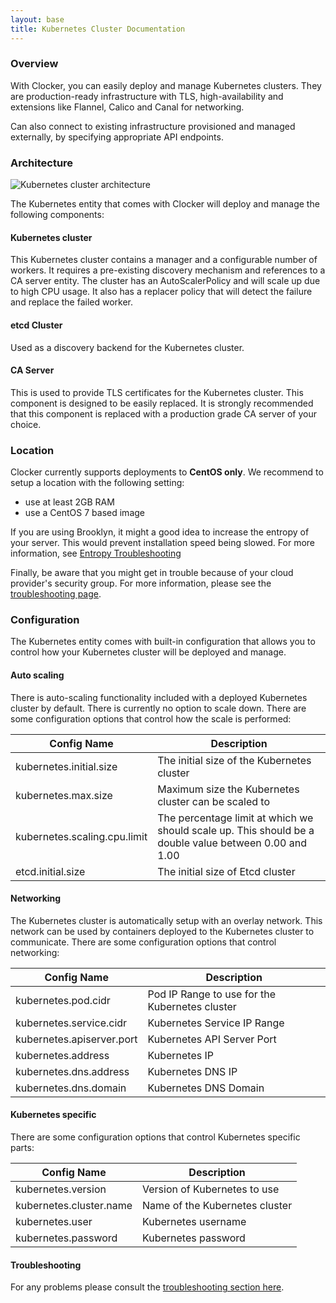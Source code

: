 ```yaml
---
layout: base
title: Kubernetes Cluster Documentation
---
```


### Overview
With Clocker, you can easily deploy and manage Kubernetes clusters. They are production-ready infrastructure with TLS, high-availability and extensions like Flannel, Calico and Canal for networking.

Can also connect to existing infrastructure provisioned and managed externally, by specifying appropriate API endpoints.

### Architecture
![Kubernetes cluster architecture]({{site.baseurl}}/assets/images/kubernetes-architecture.png)

The Kubernetes entity that comes with Clocker will deploy and manage the following components:

#### Kubernetes cluster
This Kubernetes cluster contains a manager and a configurable number of workers.
It requires a pre-existing discovery mechanism and references to a CA server entity.
The cluster has an AutoScalerPolicy and will scale up due to high CPU usage. It also has a replacer policy that will detect the failure and replace the failed worker.

#### etcd Cluster
Used as a discovery backend for the Kubernetes cluster.

#### CA Server
This is used to provide TLS certificates for the Kubernetes cluster. This component is designed to be easily replaced. It is strongly recommended that this component is replaced with a production grade CA server of your choice.

### Location
Clocker currently supports deployments to **CentOS only**. We recommend to setup a location with the following setting:

- use at least 2GB RAM
- use a CentOS 7 based image

If you are using Brooklyn, it might a good idea to increase the entropy of your server. This would prevent installation speed being slowed. For more information, see [Entropy Troubleshooting](https://brooklyn.apache.org/documentation/increase-entropy.html)

Finally, be aware that you might get in trouble because of your cloud provider's security group. For more information, please see the [troubleshooting page](troubleshooting.html#failed-to-find-machine-unique-group-on-node).

### Configuration 
The Kubernetes entity comes with built-in configuration that allows you to control how your Kubernetes cluster will be deployed and manage.

#### Auto scaling
There is auto-scaling functionality included with a deployed Kubernetes cluster by default. There is currently no option to scale down. There are some configuration options that control how the scale is performed:

| Config Name                  | Description                                                                                           |
|------------------------------|-------------------------------------------------------------------------------------------------------|
| kubernetes.initial.size      | The initial size of the Kubernetes cluster                                                            |
| kubernetes.max.size          | Maximum size the Kubernetes cluster can be scaled to                                                  |
| kubernetes.scaling.cpu.limit | The percentage limit at which we should scale up. This should be a double value between 0.00 and 1.00 |
| etcd.initial.size            | The initial size of Etcd cluster                                                                      |

#### Networking
The Kubernetes cluster is automatically setup with an overlay network. This network can be used by containers deployed to the Kubernetes cluster to communicate. There are some configuration options that control networking:

| Config Name               | Description                                    |
|---------------------------|------------------------------------------------|
| kubernetes.pod.cidr       | Pod IP Range to use for the Kubernetes cluster |
| kubernetes.service.cidr   | Kubernetes Service IP Range                    |
| kubernetes.apiserver.port | Kubernetes API Server Port                     |
| kubernetes.address        | Kubernetes IP                                  |
| kubernetes.dns.address    | Kubernetes DNS IP                              |
| kubernetes.dns.domain     | Kubernetes DNS Domain                          |

#### Kubernetes specific
There are some configuration options that control Kubernetes specific parts:

| Config Name             | Description                    |
|-------------------------|--------------------------------|
| kubernetes.version      | Version of Kubernetes to use   |
| kubernetes.cluster.name | Name of the Kubernetes cluster |
| kubernetes.user         | Kubernetes username            |
| kubernetes.password     | Kubernetes password            |

#### Troubleshooting
For any problems please consult the [troubleshooting section here](troubleshooting.html).

